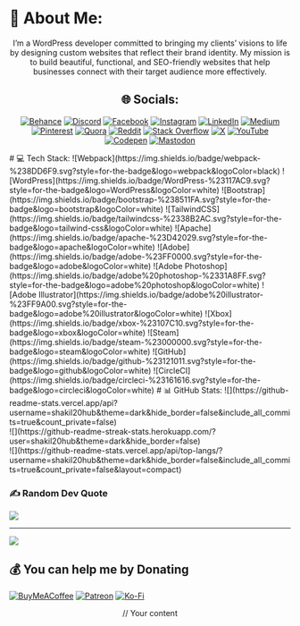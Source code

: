 
# 💫 About Me:
<div align="center">
I’m a WordPress developer committed to bringing my clients’ visions to life by designing custom websites that reflect their brand identity. My mission is to build beautiful, functional, and SEO-friendly websites that help businesses connect with their target audience more effectively.
</p>

## 🌐 Socials:  
[![Behance](https://img.shields.io/badge/Behance-1769ff?logo=behance&logoColor=white)](https://behance.net/https://www.behance.net/shayonshayon1) [![Discord](https://img.shields.io/badge/Discord-%237289DA.svg?logo=discord&logoColor=white)](https://discord.gg/https://discord.gg/FW6bV7T3) [![Facebook](https://img.shields.io/badge/Facebook-%231877F2.svg?logo=Facebook&logoColor=white)](https://facebook.com/https://www.facebook.com/mdbijoyhossain.zash) [![Instagram](https://img.shields.io/badge/Instagram-%23E4405F.svg?logo=Instagram&logoColor=white)](https://instagram.com/shakil_177) [![LinkedIn](https://img.shields.io/badge/LinkedIn-%230077B5.svg?logo=linkedin&logoColor=white)](https://linkedin.com/in/https://www.linkedin.com/in/md-shakil-hossain-218717330/) [![Medium](https://img.shields.io/badge/Medium-12100E?logo=medium&logoColor=white)](https://medium.com/@https://medium.com/@shakil10407) [![Pinterest](https://img.shields.io/badge/Pinterest-%23E60023.svg?logo=Pinterest&logoColor=white)](https://pinterest.com/shakilhossain1050) [![Quora](https://img.shields.io/badge/Quora-%23B92B27.svg?logo=Quora&logoColor=white)](https://quora.com/profile/https://www.quora.com/profile/Md-Shakil-Hossain-288-1) [![Reddit](https://img.shields.io/badge/Reddit-%23FF4500.svg?logo=Reddit&logoColor=white)](https://reddit.com/user/shakil_m_50) [![Stack Overflow](https://img.shields.io/badge/-Stackoverflow-FE7A16?logo=stack-overflow&logoColor=white)](https://stackoverflow.com/users/https://stackoverflow.com/users/28479464/md-shakil-hossain) [![X](https://img.shields.io/badge/X-black.svg?logo=X&logoColor=white)](https://x.com/@MdShakil177) [![YouTube](https://img.shields.io/badge/YouTube-%23FF0000.svg?logo=YouTube&logoColor=white)](https://youtube.com/@@Brilliantworld40) [![Codepen](https://img.shields.io/badge/Codepen-000000?style=for-the-badge&logo=codepen&logoColor=white)](https://codepen.io/https://codepen.io/Md-Shakil-Hossain-the-encoder) [![Mastodon](https://img.shields.io/badge/-MASTODON-%232B90D9?style=for-the-badge&logo=mastodon&logoColor=white)](https://mastodon.social/@@shakil_50) 
</div>
# 💻 Tech Stack:
![Webpack](https://img.shields.io/badge/webpack-%238DD6F9.svg?style=for-the-badge&logo=webpack&logoColor=black) ![WordPress](https://img.shields.io/badge/WordPress-%23117AC9.svg?style=for-the-badge&logo=WordPress&logoColor=white) ![Bootstrap](https://img.shields.io/badge/bootstrap-%238511FA.svg?style=for-the-badge&logo=bootstrap&logoColor=white) ![TailwindCSS](https://img.shields.io/badge/tailwindcss-%2338B2AC.svg?style=for-the-badge&logo=tailwind-css&logoColor=white) ![Apache](https://img.shields.io/badge/apache-%23D42029.svg?style=for-the-badge&logo=apache&logoColor=white) ![Adobe](https://img.shields.io/badge/adobe-%23FF0000.svg?style=for-the-badge&logo=adobe&logoColor=white) ![Adobe Photoshop](https://img.shields.io/badge/adobe%20photoshop-%2331A8FF.svg?style=for-the-badge&logo=adobe%20photoshop&logoColor=white) ![Adobe Illustrator](https://img.shields.io/badge/adobe%20illustrator-%23FF9A00.svg?style=for-the-badge&logo=adobe%20illustrator&logoColor=white) ![Xbox](https://img.shields.io/badge/xbox-%23107C10.svg?style=for-the-badge&logo=xbox&logoColor=white) ![Steam](https://img.shields.io/badge/steam-%23000000.svg?style=for-the-badge&logo=steam&logoColor=white) ![GitHub](https://img.shields.io/badge/github-%23121011.svg?style=for-the-badge&logo=github&logoColor=white) ![CircleCI](https://img.shields.io/badge/circleci-%23161616.svg?style=for-the-badge&logo=circleci&logoColor=white)
# 📊 GitHub Stats:
![](https://github-readme-stats.vercel.app/api?username=shakil20hub&theme=dark&hide_border=false&include_all_commits=true&count_private=false)<br/>
![](https://github-readme-streak-stats.herokuapp.com/?user=shakil20hub&theme=dark&hide_border=false)<br/>
![](https://github-readme-stats.vercel.app/api/top-langs/?username=shakil20hub&theme=dark&hide_border=false&include_all_commits=true&count_private=false&layout=compact)

### ✍️ Random Dev Quote
![](https://quotes-github-readme.vercel.app/api?type=horizontal&theme=radical)

---
[![](https://visitcount.itsvg.in/api?id=shakil20hub&icon=0&color=0)](https://visitcount.itsvg.in)

  ## 💰 You can help me by Donating
  [![BuyMeACoffee](https://img.shields.io/badge/Buy%20Me%20a%20Coffee-ffdd00?style=for-the-badge&logo=buy-me-a-coffee&logoColor=black)](https://buymeacoffee.com/uymeacoffee.com/shakil50) [![Patreon](https://img.shields.io/badge/Patreon-F96854?style=for-the-badge&logo=patreon&logoColor=white)](https://patreon.com/https://www.patreon.com/c/shakil50) [![Ko-Fi](https://img.shields.io/badge/Ko--fi-F16061?style=for-the-badge&logo=ko-fi&logoColor=white)](https://ko-fi.com/https://ko-fi.com/shakil50) 
<p align="center">
// Your content
</p>
  </div>
<!-- Proudly created with GPRM ( https://gprm.itsvg.in ) -->
